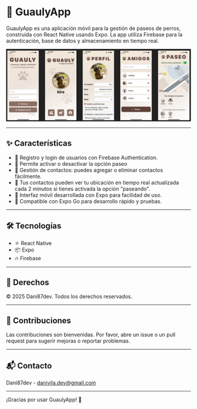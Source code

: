 # 🐾 GuaulyApp

GuaulyApp es una aplicación móvil para la gestión de paseos de perros, construida con React Native usando Expo. La app utiliza Firebase para la autenticación, base de datos y almacenamiento en tiempo real.

![Descripción de la imagen](assets/img_screens_guauly.png)


---

## ✨ Características

- 🔐 Registro y login de usuarios con Firebase Authentication.  
- 🦮 Permite activar o desactivar la opción paseo
- 👥 Gestión de contactos: puedes agregar o eliminar contactos fácilmente.  
- 📍 Tus contactos pueden ver tu ubicación en tiempo real actualizada cada 2 minutos si tienes activada la opción "paseando".  
- 📱 Interfaz móvil desarrollada con Expo para facilidad de uso.  
- 🚀 Compatible con Expo Go para desarrollo rápido y pruebas.

---

## 🛠️ Tecnologías

- ⚛️ React Native  
- 📦 Expo  
- 🔥 Firebase

---

## 📜 Derechos

© 2025 Dani87dev. Todos los derechos reservados.

---

## 🤝 Contribuciones

Las contribuciones son bienvenidas. Por favor, abre un issue o un pull request para sugerir mejoras o reportar problemas.

---

## 📬 Contacto

Dani87dev - danivila.dev@gmail.com

---

¡Gracias por usar GuaulyApp! 🐾
